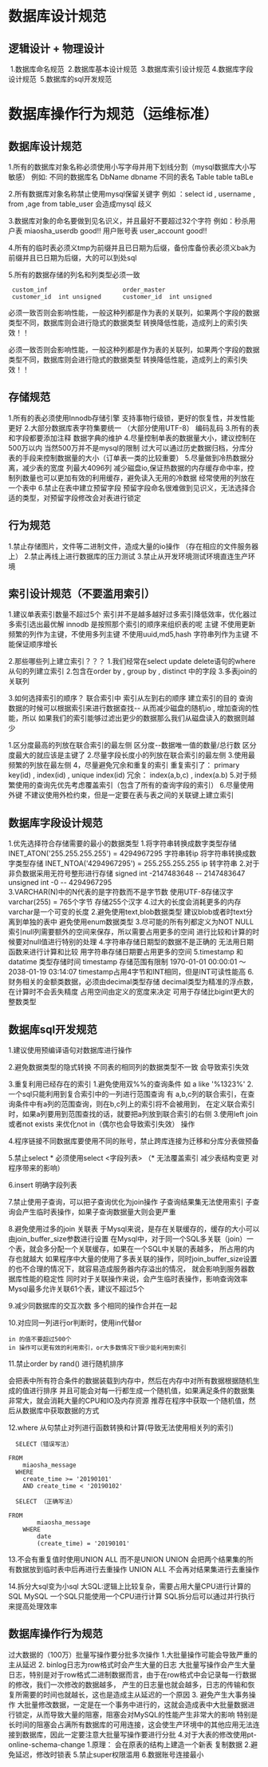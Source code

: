 # **数据库设计规范**

##    逻辑设计 + 物理设计

​    1.数据库命名规范
​    2.数据库基本设计规范
​    3.数据库索引设计规范
​    4.数据库字段设计规范
​    5.数据库的sql开发规范

# 数据库操作行为规范（运维标准）

##  数据库设计规范 

 1.所有的数据库对象名称必须使用小写字母并用下划线分割（mysql数据库大小写敏感） 
 例如: 不同的数据库名  DbName dbname 不同的表名 Table table taBLe

 2.所有数据库对象名称禁止使用mysql保留关键字
 例如 ：select id , username , from ,age from table_user 会造成mysql 歧义

 3.数据库对象的命名要做到见名识义，并且最好不要超过32个字符
 例如：秒杀用户表  miaosha_userdb good!!
      用户账号表  user_account good!!
      
 4.所有的临时表必须义tmp为前缀并且已日期为后缀，备份库备份表必须义bak为前缀并且已日期为后缀，大的可以到处sql

 5.所有的数据存储的列名和列类型必须一致

```
 custom_inf                     order_master 
 customer_id  int unsigned      customer_id  int unsigned  
```

 必须一致否则会影响性能，一般这种列都是作为表的关联列，如果两个字段的数据类型不同，数据库则会进行隐式的数据类型
 转换降低性能，造成列上的索引失效！！

 必须一致否则会影响性能，一般这种列都是作为表的关联列，如果两个字段的数据类型不同，数据库则会进行隐式的数据类型
 转换降低性能，造成列上的索引失效！！

##  存储规范

 1.所有的表必须使用Innodb存储引擎 支持事物行级锁，更好的恢复性，并发性能更好
 2.大部分数据库表字符集要统一   （大部分使用UTF-8） 编码乱码 
 3.所有的表和字段都要添加注释 数据字典的维护
 4.尽量控制单表的数据量大小，建议控制在500万以内 当然500万并不是mysql的限制
   过大可以通过历史数据归档，分库分表的手段来控制数据量的大小（订单表一类的比较重要）
 5.尽量做到冷热数据分离，减少表的宽度  列最大4096列 
   减少磁盘io,保证热数据的内存缓存命中率，控制列数量也可以更加有效的利用缓存，避免读入无用的冷数据
   经常使用的列放在一个表中
 6.禁止在表中建立预留字段
   预留字段命名很难做到见识义，无法选择合适的类型，对预留字段修改会对表进行锁定

##  行为规范

 1.禁止存储图片，文件等二进制文件，造成大量的io操作 （存在相应的文件服务器上）
 2.禁止再线上进行数据库的压力测试
 3.禁止从开发环境测试环境直连生产环境

##  索引设计规范（不要滥用索引）

 1.建议单表索引数量不超过5个 索引并不是越多越好过多索引降低效率，优化器过多索引选出最优解
 innodb 是按照那个索引的顺序来组织表的呢   主键
 不使用更新频繁的列作为主键，不使用多列主键
 不使用uuid,md5,hash 字符串列作为主键  不能保证顺序增长

 2.那些哪些列上建立索引？？？
   1.我们经常在select update delete语句的where从句的列建立索引
   2.包含在order by , group by , distinct 中的字段
   3.多表join的关联列

 3.如何选择索引的顺序？
 联合索引中  索引从左到右的顺序
 建立索引的目的 查询数据的时候可以根据索引来进行数据查找-- 从而减少磁盘的随机io , 增加查询的性能，所以
 如果我们的索引能够过滤出更少的数据那么我们从磁盘读入的数据则越少

   1.区分度最高的列放在联合索引的最左侧 区分度--数据唯一值的数量/总行数 区分度最大的就应该是主键了
   2.尽量字段长度小的列放在联合索引的最左侧 
   3.使用最频繁的列放在最左侧 
   4，尽量避免冗余和重复的索引   重复索引了： primary key(id) , index(id) , unique index(id)
      冗余： index(a,b,c) , index(a.b)
   5.对于频繁使用的查询先优先考虑覆盖索引（包含了所有的查询字段的索引）
   6.尽量使用外键 不建议使用外检约束，但是一定要在表与表之间的关联键上建立索引

##  数据库字段设计规范

 1.优先选择符合存储需要的最小的数据类型
   1.将字符串转换成数字类型存储  INET_ATON('255.255.255.255') = 4294967295 字符串转ip
   将字符串转换成数字类型存储  INET_NTOA('4294967295') = 255.255.255.255 ip 转字符串
   2.对于非负数据采用无符号整形进行存储  signed int -2147483648 -- 2147483647
      unsigned int -0 -- 4294967295    
   3.VARCHAR(N)中的N代表的是字符数而不是字节数 使用UTF-8存储汉字varchar(255) = 765个字节 存储255个汉字
   4.过大的长度会消耗更多的内存 varchar是一个可变的长度 
 2.避免使用text,blob数据类型 建议blob或者时text分离到单独的表中
   避免使用enum数据类型
 3.尽可能的所有列都定义为NOT NULL
   索引null列需要额外的空间来保存，所以需要占用更多的空间
   进行比较和计算的时候要对null值进行特别的处理
 4.字符串存储日期型的数据不是正确的 
    无法用日期函数来进行计算和比较
    用字符串存储日期要占用更多的空间
 5.timestamp 和datatime 类型存储时间
   timestamp 存储范围有限制 1970-01-01 00:00:01 ～2038-01-19 03:14:07 
   timestamp占用4字节和INT相同，但是INT可读性能高
 6.财务相关的金额类数据，必须由decimal类型存储
   decimal类型为精准的浮点数，在计算时不会丢失精度
   占用空间由定义的宽度来决定
   可用于存储比bigint更大的整数类型

## 数据库sql开发规范

 1.建议使用预编译语句对数据库进行操作

 2.避免数据类型的隐式转换 不同表的相同列的数据类型不一致 会导致索引失效

 3.重复利用已经存在的索引
    1.避免使用双%%的查询条件 如 a like '%1323%'
    2.一个sql只能利用到复合索引中的一列进行范围查询
    有 a,b,c列的联合索引，在查询条件中有a列的范围查询，则在b,c列上的索引将不会被用到，
    在定义联合索引时，如果a列要用到范围查找的话，就要把a列放到联合索引的右侧
    3.使用left join 或者not exists 来优化not in（偶尔也会导致索引失效） 操作 
    
 4.程序链接不同数据库要使用不同的账号，禁止跨库连接为迁移和分库分表做预备

 5.禁止select * 必须使用select <字段列表> （* 无法覆盖索引  减少表结构变更 对程序带来的影响）

 6.insert 明确字段列表

 7.禁止使用子查询，可以把子查询优化为join操作
    子查询结果集无法使用索引
    子查询会产生临时表操作，如果子查询数据量大则会更严重
    
 8.避免使用过多的join 关联表
   于Mysql来说，是存在关联缓存的，缓存的大小可以由join_buffer_size参数进行设置
   在Mysql中，对于同一个SQL多关联（join）一个表，就会多分配一个关联缓存，如果在一个SQL中关联的表越多，
   所占用的内存也就越大
   如果程序中大量的使用了多表关联的操作，同时join_buffer_size设置的也不合理的情况下，就容易造成服务器内存溢出的情况，
   就会影响到服务器数据库性能的稳定性
   同时对于关联操作来说，会产生临时表操作，影响查询效率
   Mysql最多允许关联61个表，建议不超过5个    
        
  9.减少同数据库的交互次数 多个相同的操作合并在一起

  10.对应同一列进行or判断时，使用in代替or
     
    in 的值不要超过500个
    in 操作可以更有效的利用索引，or大多数情况下很少能利用到索引

  11.禁止order by rand() 进行随机排序

  会把表中所有符合条件的数据装载到内存中，然后在内存中对所有数据根据随机生成的值进行排序
  并且可能会对每一行都生成一个随机值，如果满足条件的数据集非常大，就会消耗大量的CPU和IO及内存资源
  推荐在程序中获取一个随机值，然后从数据库中获取数据的方式       

  12.where 从句禁止对列进行函数转换和计算(导致无法使用相关列的索引)

```
  SELECT（错误写法）

FROM
  	miaosha_message 
  WHERE
  	create_time >= '20190101' 
  	AND create_time < '20190102'

  SELECT （正确写法）

FROM
    	miaosha_message 
    WHERE
    	date
    	(create_time) = '20190101' 
```

   13.不会有重复值时使用UNION ALL 而不是UNION
      UNION 会把两个结果集的所有数据放到临时表中后再进行去重操作
      UNION ALL 不会再对结果集进行去重操作
      
   14.拆分大sql变为小sql
   大SQL:逻辑上比较复杂，需要占用大量CPU进行计算的SQL
   MySQL 一个SQL只能使用一个CPU进行计算
   SQL拆分后可以通过并行执行来提高处理效率

##   数据库操作行为规范

  过大数据的（100万）批量写操作要分批多次操作
   1.大批量操作可能会导致严重的主从延迟
   2. binlog日志为row格式时会产生大量的日志
      大批量写操作会产生大量日志，特别是对于row格式二进制数据而言，由于在row格式中会记录每一行数据的修改，我们一次修改的数据越多，
      产生的日志量也就会越多，日志的传输和恢复所需要的时间也就越长，这也是造成主从延迟的一个原因
   3. 避免产生大事务操作
      大批量修改数据，一定是在一个事务中进行的，这就会造成表中大批量数据进行锁定，从而导致大量的阻塞，阻塞会对MySQL的性能产生非常大的影响
      特别是长时间的阻塞会占满所有数据库的可用连接，这会使生产环境中的其他应用无法连接到数据库，因此一定要注意大批量写操作要进行分批
      4.对于大表的修改使用pt-online-schema-change
        1.原理： 会在原表的结构上建造一个新表 复制数据 
        2.避免延迟，修改时锁表
      5.禁止super权限滥用
      6.数据账号连接最小